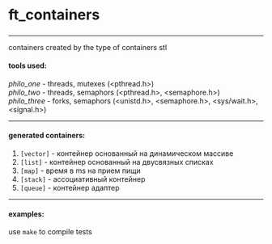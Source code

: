 # ft_containers
##### 
***
containers created by the type of containers stl

#### tools used:
*philo_one* - threads, mutexes (<pthread.h>)  
*philo_two* - threads, semaphors (<pthread.h>, <semaphore.h>)  
*philo_three* - forks, semaphors (<unistd.h>, <semaphore.h>, <sys/wait.h>, <signal.h>)  
***
#### generated containers:
 1. `[vector]` - контейнер основанный на динамическом массиве
 2. `[list]` - контейнер основанный на двусвязных списках
 3. `[map]` - время в ms на прием пищи
 4. `[stack]` - ассоциативный контейнер
 5. `[queue]` - контейнер адаптер
***
#### examples:
 use `make` to compile tests  
